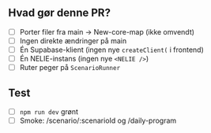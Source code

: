 ## Hvad gør denne PR?
- [ ] Porter filer fra main → New-core-map (ikke omvendt)
- [ ] Ingen direkte ændringer på main
- [ ] Én Supabase-klient (ingen nye `createClient(` i frontend)
- [ ] Én NELIE-instans (ingen nye `<NELIE />`)
- [ ] Ruter peger på `ScenarioRunner`

## Test
- [ ] `npm run dev` grønt
- [ ] Smoke: /scenario/:scenarioId og /daily-program
